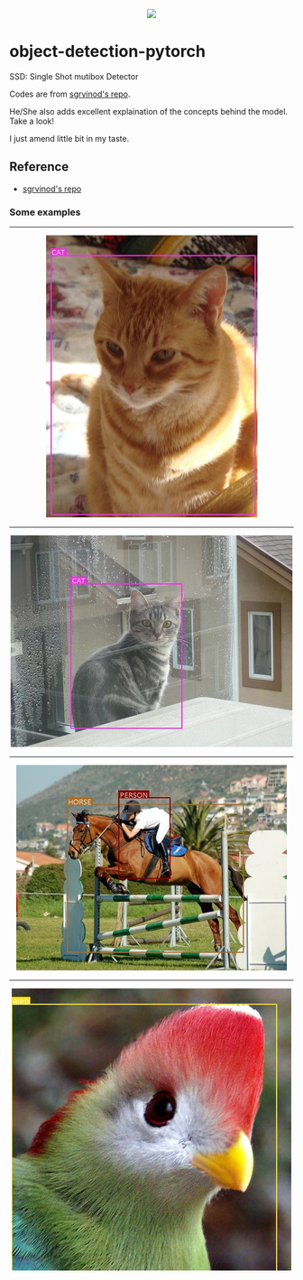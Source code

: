 <p align="center">
<img src="./imgs/butch.gif">
</p>

# object-detection-pytorch
SSD: Single Shot mutibox Detector

Codes are from [sgrvinod's repo](https://github.com/sgrvinod/a-PyTorch-Tutorial-to-Object-Detection).

He/She also adds excellent explaination of the concepts behind the model. Take a look!

I just amend little bit in my taste.

## Reference
* [sgrvinod's repo](https://github.com/sgrvinod/a-PyTorch-Tutorial-to-Object-Detection)


### Some examples

---
<p align="center">
<img src="./imgs/cat001.jpg">
</p>

---
<p align="center">
<img src="./imgs/cat002.jpg">
</p>

---
<p align="center">
<img src="./imgs/horse001.jpg">
</p>

---
<p align="center">
<img src="./imgs/bird001.jpg">
</p>
